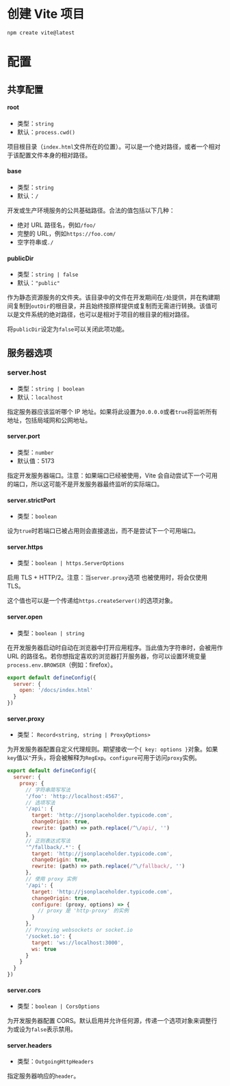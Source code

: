 


# 创建 Vite 项目
```
npm create vite@latest
```

# 配置
## 共享配置
#### root
* 类型：`string`
* 默认：`process.cwd()`

项目根目录（`index.html`文件所在的位置）。可以是一个绝对路径，或者一个相对于该配置文件本身的相对路径。

#### base
* 类型：`string`
* 默认：`/`

开发或生产环境服务的公共基础路径。合法的值包括以下几种：
* 绝对 URL 路径名，例如`/foo/`
* 完整的 URL，例如`https://foo.com/`
* 空字符串或`./`

#### publicDir
* 类型：`string | false`
* 默认：`"public"`

作为静态资源服务的文件夹。该目录中的文件在开发期间在`/`处提供，并在构建期间复制到`outDir`的根目录，并且始终按原样提供或复制而无需进行转换。该值可以是文件系统的绝对路径，也可以是相对于项目的根目录的相对路径。

将`publicDir`设定为`false`可以关闭此项功能。

## 服务器选项
### server.host
* 类型：`string | boolean`
* 默认：`localhost`

指定服务器应该监听哪个 IP 地址。如果将此设置为`0.0.0.0`或者`true`将监听所有地址，包括局域网和公网地址。
#### server.port
* 类型：`number`
* 默认值：5173

指定开发服务器端口。注意：如果端口已经被使用，Vite 会自动尝试下一个可用的端口，所以这可能不是开发服务器最终监听的实际端口。
#### server.strictPort
* 类型：`boolean`

设为`true`时若端口已被占用则会直接退出，而不是尝试下一个可用端口。
#### server.https
* 类型：`boolean | https.ServerOptions`

启用 TLS + HTTP/2。注意：当`server.proxy`选项 也被使用时，将会仅使用 TLS。

这个值也可以是一个传递给`https.createServer()`的选项对象。
#### server.open
* 类型：`boolean | string`

在开发服务器启动时自动在浏览器中打开应用程序。当此值为字符串时，会被用作 URL 的路径名。若你想指定喜欢的浏览器打开服务器，你可以设置环境变量`process.env.BROWSER`（例如：firefox）。
```js
export default defineConfig({
  server: {
    open: '/docs/index.html'
  }
})
```
#### server.proxy
* 类型： `Record<string, string | ProxyOptions>`

为开发服务器配置自定义代理规则。期望接收一个`{ key: options }`对象。如果`key`值以`^`开头，将会被解释为`RegExp`。`configure`可用于访问`proxy`实例。
```js
export default defineConfig({
  server: {
    proxy: {
      // 字符串简写写法
      '/foo': 'http://localhost:4567',
      // 选项写法
      '/api': {
        target: 'http://jsonplaceholder.typicode.com',
        changeOrigin: true,
        rewrite: (path) => path.replace(/^\/api/, '')
      },
      // 正则表达式写法
      '^/fallback/.*': {
        target: 'http://jsonplaceholder.typicode.com',
        changeOrigin: true,
        rewrite: (path) => path.replace(/^\/fallback/, '')
      },
      // 使用 proxy 实例
      '/api': {
        target: 'http://jsonplaceholder.typicode.com',
        changeOrigin: true,
        configure: (proxy, options) => {
          // proxy 是 'http-proxy' 的实例
        }
      },
      // Proxying websockets or socket.io
      '/socket.io': {
        target: 'ws://localhost:3000',
        ws: true
      }
    }
  }
})
```
#### server.cors
* 类型：`boolean | CorsOptions`

为开发服务器配置 CORS。默认启用并允许任何源，传递一个选项对象来调整行为或设为`false`表示禁用。
#### server.headers
* 类型：`OutgoingHttpHeaders`

指定服务器响应的`header`。
